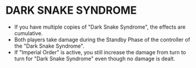 
# DARK SNAKE SYNDROME

*   If you have multiple copies of "Dark Snake Syndrome", the effects are cumulative.
*   Both players take damage during the Standby Phase of the controller of the "Dark Snake Syndrome".
*   If "Imperial Order" is active, you still increase the damage from turn to turn for "Dark Snake Syndrome" even though no damage is dealt.

  